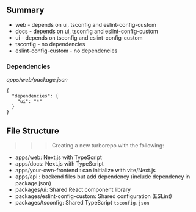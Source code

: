 ## Summary

- web - depends on ui, tsconfig and eslint-config-custom
- docs - depends on ui, tsconfig and eslint-config-custom
- ui - depends on tsconfig and eslint-config-custom
- tsconfig - no dependencies
- eslint-config-custom - no dependencies

### Dependencies

_apps/web/package.json_

```
{
  "dependencies": {
    "ui": "*"
  }
}
```

## File Structure

> > > Creating a new turborepo with the following:

- apps/web: Next.js with TypeScript
- apps/docs: Next.js with TypeScript
- apps/your-own-frontend : can initialize with vite/Next.js
- apps/api : backend files but add dependency
  (include dependency in package.json)
- packages/ui: Shared React component library
- packages/eslint-config-custom: Shared configuration (ESLint)
- packages/tsconfig: Shared TypeScript `tsconfig.json`
